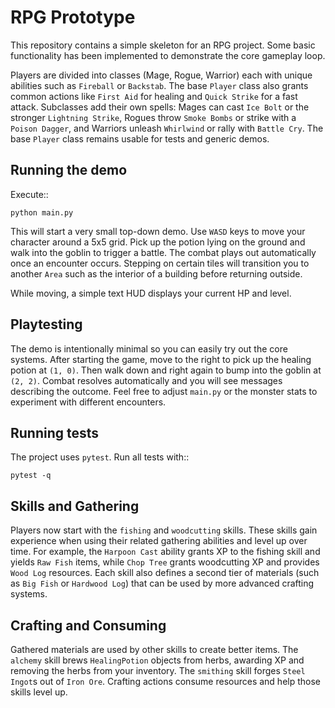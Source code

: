 # RPG Prototype

This repository contains a simple skeleton for an RPG project. Some
basic functionality has been implemented to demonstrate the core
gameplay loop.

Players are divided into classes (Mage, Rogue, Warrior) each with
unique abilities such as ``Fireball`` or ``Backstab``. The base ``Player``
class also grants common actions like ``First Aid`` for healing and
``Quick Strike`` for a fast attack. Subclasses add their own spells:
Mages can cast ``Ice Bolt`` or the stronger ``Lightning Strike``,
Rogues throw ``Smoke Bombs`` or strike with a ``Poison Dagger``, and
Warriors unleash ``Whirlwind`` or rally with ``Battle Cry``. The base
``Player`` class remains usable for tests and generic demos.

## Running the demo

Execute::

    python main.py

This will start a very small top-down demo. Use ``WASD`` keys to move
your character around a 5x5 grid. Pick up the potion lying on the
ground and walk into the goblin to trigger a battle. The combat plays
out automatically once an encounter occurs. Stepping on certain tiles
will transition you to another ``Area`` such as the interior of a
building before returning outside.

While moving, a simple text HUD displays your current HP and level.

## Playtesting

The demo is intentionally minimal so you can easily try out the core
systems. After starting the game, move to the right to pick up the
healing potion at ``(1, 0)``. Then walk down and right again to bump
into the goblin at ``(2, 2)``. Combat resolves automatically and you
will see messages describing the outcome. Feel free to adjust
``main.py`` or the monster stats to experiment with different
encounters.

## Running tests

The project uses `pytest`. Run all tests with::

    pytest -q

## Skills and Gathering

Players now start with the ``fishing`` and ``woodcutting`` skills. These
skills gain experience when using their related gathering abilities and
level up over time. For example, the ``Harpoon Cast`` ability grants XP
to the fishing skill and yields ``Raw Fish`` items, while ``Chop Tree``
grants woodcutting XP and provides ``Wood Log`` resources. Each skill
also defines a second tier of materials (such as ``Big Fish`` or
``Hardwood Log``) that can be used by more advanced crafting systems.

## Crafting and Consuming

Gathered materials are used by other skills to create better items. The
``alchemy`` skill brews ``HealingPotion`` objects from herbs, awarding XP and
removing the herbs from your inventory. The ``smithing`` skill forges
``Steel Ingot``s out of ``Iron Ore``. Crafting actions consume resources and
help those skills level up.
